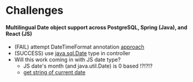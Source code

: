 # Challenges

#### Multilingual Date object support across PostgreSQL, Spring (Java), and React (JS)
- (FAIL) attempt DateTimeFormat annotation [approach](https://codingexplained.com/coding/java/spring-framework/date-parameter-in-spring-mvc-controller)
- (SUCCESS) use [java.sql.Date](http://www.baeldung.com/hibernate-date-time) type in controller
- Will this work coming in with JS date type?
  - JS date's month (and java.util.Date) is 0 based !?!?!?
  - [get string of current date](https://www.codexworld.com/how-to/get-current-date-time-using-javascript/)